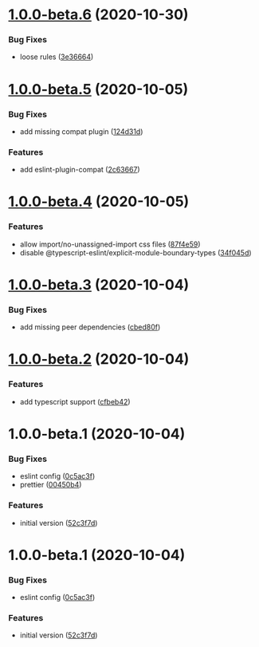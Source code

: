 # [1.0.0-beta.6](https://github.com/amfa-team/eslint-config-sbs/compare/v1.0.0-beta.5...v1.0.0-beta.6) (2020-10-30)


### Bug Fixes

* loose rules ([3e36664](https://github.com/amfa-team/eslint-config-sbs/commit/3e36664099ef4f73475c77e47a49430572bd286d))

# [1.0.0-beta.5](https://github.com/amfa-team/eslint-config-sbs/compare/v1.0.0-beta.4...v1.0.0-beta.5) (2020-10-05)


### Bug Fixes

* add missing compat plugin ([124d31d](https://github.com/amfa-team/eslint-config-sbs/commit/124d31d1ce3eec84b6eb17e0186f603d31c58ce1))


### Features

* add eslint-plugin-compat ([2c63667](https://github.com/amfa-team/eslint-config-sbs/commit/2c63667f52756313334f54ca2c0959860cba5a9a))

# [1.0.0-beta.4](https://github.com/amfa-team/eslint-config-sbs/compare/v1.0.0-beta.3...v1.0.0-beta.4) (2020-10-05)


### Features

* allow import/no-unassigned-import css files ([87f4e59](https://github.com/amfa-team/eslint-config-sbs/commit/87f4e5992bfc3ac06f402631d0d088935941e2da))
* disable @typescript-eslint/explicit-module-boundary-types ([34f045d](https://github.com/amfa-team/eslint-config-sbs/commit/34f045d819fe0d628033a65c0224af85dca095e1))

# [1.0.0-beta.3](https://github.com/amfa-team/eslint-config-sbs/compare/v1.0.0-beta.2...v1.0.0-beta.3) (2020-10-04)


### Bug Fixes

* add missing peer dependencies ([cbed80f](https://github.com/amfa-team/eslint-config-sbs/commit/cbed80f60b53798e5a517f7de93f426f42042c4c))

# [1.0.0-beta.2](https://github.com/amfa-team/eslint-config-sbs/compare/v1.0.0-beta.1...v1.0.0-beta.2) (2020-10-04)


### Features

* add typescript support ([cfbeb42](https://github.com/amfa-team/eslint-config-sbs/commit/cfbeb42d88b327129427d34ac4943386cf85ee11))

# 1.0.0-beta.1 (2020-10-04)


### Bug Fixes

* eslint config ([0c5ac3f](https://github.com/amfa-team/eslint-config-sbs/commit/0c5ac3fdc5e23370b08b6a3543b5e490a17d39bc))
* prettier ([00450b4](https://github.com/amfa-team/eslint-config-sbs/commit/00450b4d0ebc9371c028e9d8e868f12e6a2f9c35))


### Features

* initial version ([52c3f7d](https://github.com/amfa-team/eslint-config-sbs/commit/52c3f7d677dbafcf595678685f64b1369fa2d70b))

# 1.0.0-beta.1 (2020-10-04)

### Bug Fixes

- eslint config ([0c5ac3f](https://github.com/amfa-team/eslint-config-sbs/commit/0c5ac3fdc5e23370b08b6a3543b5e490a17d39bc))

### Features

- initial version ([52c3f7d](https://github.com/amfa-team/eslint-config-sbs/commit/52c3f7d677dbafcf595678685f64b1369fa2d70b))
